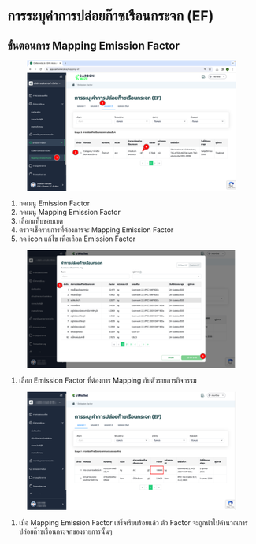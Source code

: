 # การระบุค่าการปล่อยก๊าซเรือนกระจก (EF)

## ขั้นตอนการ Mapping Emission Factor

<figure><img src="../../.gitbook/assets/image (75).png" alt=""><figcaption></figcaption></figure>

1. กดเมนู Emission Factor
2. กดเมนู Mapping Emission Factor
3. เลือกแท็บขอบเขต
4. ตรวจเช็ครายการที่ต้องการจะ Mapping Emission Factor
5. กด icon แก้ไข เพื่อเลือก Emission Factor



<figure><img src="../../.gitbook/assets/image (285).png" alt=""><figcaption></figcaption></figure>

1. เลือก Emission Factor ที่ต้องการ Mapping กับตัวรายการกิจกรรม

<figure><img src="../../.gitbook/assets/image (286).png" alt=""><figcaption></figcaption></figure>

1. เมื่อ Mapping Emission Factor เสร็จเรียบร้อยแล้ว ตัว Factor จะถูกนำไปคำนวณการปล่อยก๊าซเรือนกระจกของรายการนั้นๆ

